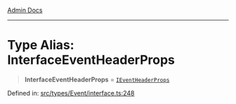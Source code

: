 [Admin Docs](/)

***

# Type Alias: InterfaceEventHeaderProps

> **InterfaceEventHeaderProps** = [`IEventHeaderProps`](../interfaces/IEventHeaderProps.md)

Defined in: [src/types/Event/interface.ts:248](https://github.com/PalisadoesFoundation/talawa-admin/blob/main/src/types/Event/interface.ts#L248)
